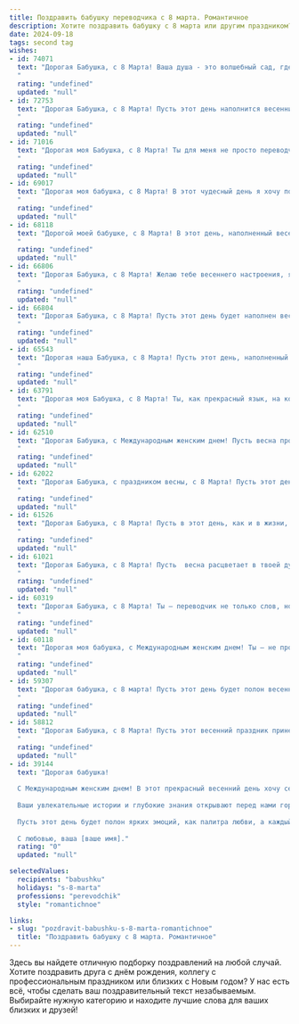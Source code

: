 ```yaml
---
title: Поздравить бабушку переводчика с 8 марта. Романтичное
description: Хотите поздравить бабушку с 8 марта или другим праздником? Наш ИИ создаст незабываемое поздравление, а вы обязательно выделитесь среди других.  
date: 2024-09-18
tags: second tag
wishes:
- id: 74071
  text: "Дорогая Бабушка, с 8 Марта! Ваша душа - это волшебный сад, где расцветают самые прекрасные переводы, полные любви, мудрости и нежности. Пусть весна, как всегда, принесет Вам радость и вдохновение, а каждый день будет наполнен смыслом и красотой.
  "
  rating: "undefined"
  updated: "null"
- id: 72753
  text: "Дорогая Бабушка, с 8 Марта! Пусть этот день наполнится весенним теплом, нежностью и радостью, как первые цветы после зимы. Ты, как истинный переводчик, умеешь находить слова, которые трогают душу и согревают сердце. И сегодня я хочу сказать тебе: спасибо за твою любовь, мудрость и талант. С праздником, моя дорогая!
  "
  rating: "undefined"
  updated: "null"
- id: 71016
  text: "Дорогая моя Бабушка, с 8 Марта! Ты для меня не просто переводчик, а настоящая волшебница, которая открывает мне двери в мир новых слов, культур и эмоций. Ты всегда была моей опорой и вдохновением, твоей любовью и заботой я дорожу больше всего на свете. Желаю тебе бесконечного счастья, тепла, нежности и, конечно, новых интересных переводов!
  "
  rating: "undefined"
  updated: "null"
- id: 69017
  text: "Дорогая моя бабушка, с 8 Марта! В этот чудесный день я хочу поздравить тебя, мою любимую переводчицу, с праздником весны и женственности. Пусть твой талант всегда будет востребован,  слова легко ложатся на язык, а мир вокруг тебя сияет яркими красками.  Будь счастлива, любима и окружена вниманием. С праздником!
  "
  rating: "undefined"
  updated: "null"
- id: 68118
  text: "Дорогой моей бабушке, с 8 Марта! В этот день, наполненный весенним теплом и светом, я хочу признаться, что ты - не только талантливый переводчик, раскрывающий красоту и глубину разных языков, но и мой самый любимый переводчик любви и жизни. Ты даришь мне свою мудрость, ласку и нежность, делая мир светлей и прекрасней. Пусть твоя душа всегда будет наполнена радостью, а сердце - любовью!
  "
  rating: "undefined"
  updated: "null"
- id: 66806
  text: "Дорогая Бабушка, с 8 Марта! Желаю тебе весеннего настроения, ярких красок в жизни и безграничного счастья. Пусть твоя душа, такая же прекрасная, как и твои переводы, всегда будет полна вдохновения и любви.
  "
  rating: "undefined"
  updated: "null"
- id: 66804
  text: "Дорогая Бабушка, с 8 Марта! Пусть этот день будет наполнен весенним теплом, светом и нежностью. Спасибо за твой труд, за твою любовь, за твои теплые слова, которые как переводы с языка души, всегда согревают мое сердце. Ты - моя муза, вдохновляющая меня на новые открытия.
  "
  rating: "undefined"
  updated: "null"
- id: 65543
  text: "Дорогая наша Бабушка, с 8 Марта! Пусть этот день, наполненный весенним теплом, подарит тебе море улыбок и нежности. Твой талант переводчика, умение находить слова для всех и каждого, всегда восхищает и вдохновляет. Желаем тебе крепкого здоровья, бодрости духа и бесконечного счастья!
  "
  rating: "undefined"
  updated: "null"
- id: 63791
  text: "Дорогая моя Бабушка, с 8 Марта! Ты, как прекрасный язык, на котором я учусь говорить о любви, о жизни, о красоте этого мира. Спасибо за твой талант переводчика, за то, что ты всегда раскрываешь мне тайны, скрытые за словами. Пусть в этот день тебя окружают только теплые и добрые чувства, как аромат цветущего сада!
  "
  rating: "undefined"
  updated: "null"
- id: 62510
  text: "Дорогая Бабушка, с Международным женским днем! Пусть весна пробуждает в твоей душе самые нежные чувства, а душа всегда будет полна радости и весеннего тепла, как прекрасный сад в цвету. Желаю тебе вдохновения, новых открытий и, конечно же, вечного очарования, которое делает тебя самой очаровательной переводчицей на свете!
  "
  rating: "undefined"
  updated: "null"
- id: 62022
  text: "Дорогая Бабушка, с праздником весны, с 8 Марта! Пусть этот день, полный солнца и цветов, подарит тебе радость, тепло и нежность. Спасибо за твое щедрое сердце, за твой талант переводчика, который открывал для нас новые миры и культуры. Ты – источник вдохновения и мудрости, наша любимая Бабушка!
  "
  rating: "undefined"
  updated: "null"
- id: 61526
  text: "Дорогая Бабушка, с 8 Марта! Пусть в этот день, как и в жизни, Вас окружают только красота и любовь, пусть душа поет от радости, а сердце бьется в такт весеннему ветру. Будьте счастливы, любимы и всегда желанны!
  "
  rating: "undefined"
  updated: "null"
- id: 61021
  text: "Дорогая Бабушка, с 8 Марта! Пусть  весна расцветает в твоей душе, как любимые цветы, а переводы звучат как сладкие песни на языке любви.
  "
  rating: "undefined"
  updated: "null"
- id: 60319
  text: "Дорогая Бабушка, с 8 Марта! Ты – переводчик не только слов, но и нежности, тепла и любви. Пусть твоя душа всегда остаётся молодой и прекрасной, как весенние цветы, а сердце бьётся в такт с любовью близких!
  "
  rating: "undefined"
  updated: "null"
- id: 60118
  text: "Дорогая моя бабушка, с Международным женским днем! Ты – не просто переводчик, ты волшебница, которая переводит слова в любовь, а слова любви – в реальность. Спасибо тебе за твой нежный голос, за твои мудрые советы и за твою бесконечную заботу. Желаю тебе весеннего настроения, ярких красок жизни и океан счастья!
  "
  rating: "undefined"
  updated: "null"
- id: 59307
  text: "Дорогая бабушка, с 8 марта! Пусть этот день будет полон весеннего тепла, нежных улыбок и ярких красок, как и твои замечательные переводы, которые всегда вдохновляли нас своей красотой и глубиной.
  "
  rating: "undefined"
  updated: "null"
- id: 58812
  text: "Дорогая Бабушка, с 8 Марта! Пусть этот весенний праздник принесет тебе море цветов, улыбок и нежности. Ты – наш замечательный переводчик, мастер слова, который открывает для нас мир прекрасной литературы и ярких культур. Желаю тебе крепкого здоровья, вдохновения и радости в каждом дне!
  "
  rating: "undefined"
  updated: "null"
- id: 39144
  text: "Дорогая бабушка!
  
  С Международным женским днем! В этот прекрасный весенний день хочу сердечно поздравить вас и выразить свою безграничную любовь и благодарность. Вы — не только моя самая близкая подруга и мудрый советчик, но и истинный художник слова, создающий свой собственный мир благодаря вашим переводам.
  
  Ваши увлекательные истории и глубокие знания открывают перед нами горизонты, так же как весна открывает природу к новым началам. Вы — вдохновение, которое согревает сердца и наполняет душу радостью.
  
  Пусть этот день будет полон ярких эмоций, как палитра любви, а каждый миг будет напоминать о том, как вы ценны для нас. Желаю вам здоровья, счастья и бесконечного творческого вдохновения!
  
  С любовью, ваша [ваше имя]."
  rating: "0"
  updated: "null"

selectedValues:
  recipients: "babushku"
  holidays: "s-8-marta"
  professions: "perevodchik"
  style: "romantichnoe"

links:
- slug: "pozdravit-babushku-s-8-marta-romantichnoe"
  title: "Поздравить бабушку с 8 марта. Романтичное"
---
```


Здесь вы найдете отличную подборку поздравлений на любой случай. 
Хотите поздравить друга с днём рождения, коллегу с профессиональным праздником или близких с Новым годом? У нас есть всё, чтобы сделать ваш поздравительный текст незабываемым. Выбирайте нужную категорию и находите лучшие слова для ваших близких и друзей!
